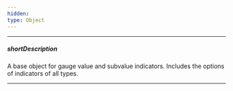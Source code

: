 ```yaml
---
hidden: 
type: Object
---
```

---
##### shortDescription
A base object for gauge value and subvalue indicators. Includes the options of indicators of all types.

---

